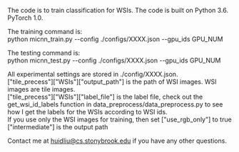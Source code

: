 The code is to train classification for WSIs. The code is built on Python 3.6. PyTorch 1.0.

The training command is: <br>
python micnn_train.py --config ./configs/XXXX.json --gpu_ids GPU_NUM

The testing command is: <br>
python micnn_test.py --config ./configs/XXXX.json --gpu_ids GPU_NUM

All experimental settings are stored in ./config/XXXX.json. <br>
["tile_precess"]["WSIs"]["output_path"]  is the path of WSI images. WSI images are tile images. <br>
["tile_precess"]["WSIs"]["label_file"]  is the label file, check out the get_wsi_id_labels function in data_preprocess/data_preprocess.py to see how I get the labels for the WSIs according to WSI ids. <br>
If you use only the WSI images for training, then set ["use_rgb_only"] to true <br>
["intermediate"] is the output path 

Contact me at huidliu@cs.stonybrook.edu if you have any other questions. 
